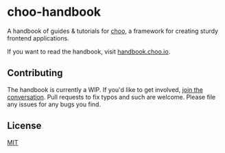 # choo-handbook
A handbook of guides & tutorials for [choo][choo], a framework for creating
sturdy frontend applications.

If you want to read the handbook, visit [handbook.choo.io][web].

## Contributing
The handbook is currently a WIP. If you'd like to get involved,
[join the conversation][join]. Pull requests to fix typos and such are welcome.
Please file any issues for any bugs you find.

## License
[MIT](https://tldrlegal.com/license/mit-license)

[choo]: https://github.com/yoshuawuyts/choo
[web]: https://handbook.choo.io
[join]: https://github.com/yoshuawuyts/choo-handbook/issues/10
